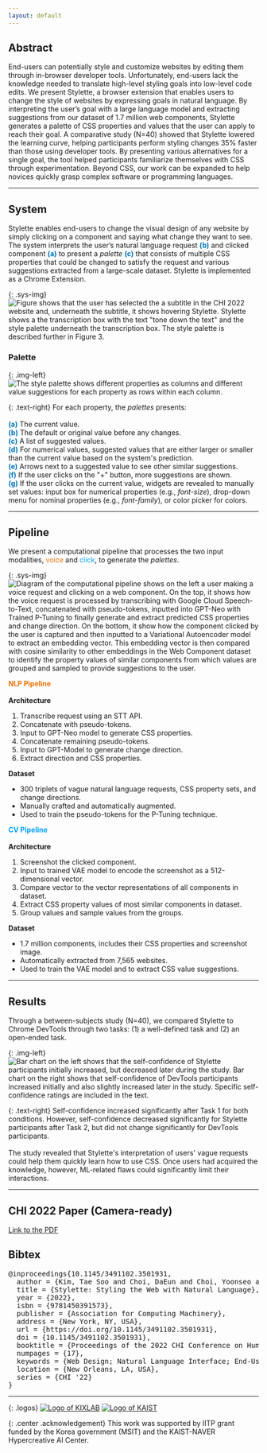 ```yaml
---
layout: default
---
```


## Abstract

End-users can potentially style and customize websites by editing them through in-browser developer tools. Unfortunately, end-users lack the knowledge needed to translate high-level styling goals into low-level code edits. We present <span style="color:{{site.syscolor}}">Stylette</span>, a browser extension that enables users to change the style of websites by expressing goals in natural language. By interpreting the user’s goal with a large language model and extracting suggestions from our dataset of 1.7 million web components, <span style="color:{{site.syscolor}}">Stylette</span> generates a palette of CSS properties and values that the user can apply to reach their goal. A comparative study (N=40) showed that <span style="color:{{site.syscolor}}">Stylette</span> lowered the learning curve, helping participants perform styling changes 35% faster than those using developer tools. By presenting various alternatives for a single goal, the tool helped participants familiarize themselves with CSS through experimentation. Beyond CSS, our work can be expanded to help novices quickly grasp complex software or programming languages.

------

## System

<span style="color:{{site.syscolor}}">Stylette</span> enables end-users to change the visual design of any website by simply clicking on a component and saying what change they want to see. The system interprets the user’s natural language request <span style="color:#0075b9">**(b)**</span> and clicked component <span style="color:#0075b9">**(a)**</span> to present a *palette* <span style="color:#0075b9">**(c)**</span> that consists of multiple CSS properties that could be changed to satisfy the request and various suggestions extracted from a large-scale dataset. <span style="color:{{site.syscolor}}">Stylette</span> is implemented as a Chrome Extension.

{: .sys-img}
![Figure shows that the user has selected the a subtitle in the CHI 2022 website and, underneath the subtitle, it shows hovering Stylette. Stylette shows a the transcription box with the text "tone down the text" and the style palette underneath the transcription box. The style palette is described further in Figure 3.](/assets/img/system.png)

### Palette

{: .img-left}
![The style palette shows different properties as columns and different value suggestions for each property as rows within each column.](/assets/img/palette.png)

{: .text-right}
For each property, the *palettes* presents: <br/><br/>
<span style="color:#0075b9">**(a)**</span> The current value. <br/>
<span style="color:#0075b9">**(b)**</span> The default or original value before any changes. <br/>
<span style="color:#0075b9">**(c)**</span> A list of suggested values. <br/> 
<span style="color:#0075b9">**(d)**</span> For numerical values, suggested values that are either larger or smaller than the current value based on the system's prediction.<br/>
<span style="color:#0075b9">**(e)**</span> Arrows next to a suggested value to see other similar suggestions. <br/>
<span style="color:#0075b9">**(f)**</span> If the user clicks on the "+" button, more suggestions are shown.<br/>
<span style="color:#0075b9">**(g)**</span> If the user clicks on the current value, widgets are revealed to manually set values: input box for numerical properties (e.g., *font-size*), drop-down menu for nominal properties (e.g., *font-family*), or color picker for colors.

------

## Pipeline

We present a computational pipeline that processes the two input modalities, <span style="color:#f17104">voice</span> and <span style="color:#00a1ff">click</span>, to generate the *palettes*.

{: .sys-img}
![Diagram of the computational pipeline shows on the left a user making a voice request and clicking on a web component. On the top, it shows how the voice request is processed by transcribing with Google Cloud Speech-to-Text, concatenated with pseudo-tokens, inputted into GPT-Neo with Trained P-Tuning to finally generate and extract predicted CSS properties and change direction. On the bottom, it show how the component clicked by the user is captured and then inputted to a Variational Autoencoder model to extract an embedding vector. This embedding vector is then compared with cosine similarity to other embeddings in the Web Component dataset to identify the property values of similar components from which values are grouped and sampled to provide suggestions to the user.](/assets/img/pipeline.png)

<div class="md-div text-left" style="vertical-align: top">
  <span style="color:#f17104"><b>NLP Pipeline</b></span><br/><br/>
  <b>Architecture</b><br/>
  <ol>
   <li>Transcribe request using an STT API.</li>
   <li>Concatenate with pseudo-tokens. </li>
   <li>Input to GPT-Neo model to generate CSS properties.</li>
   <li>Concatenate remaining pseudo-tokens. </li>
   <li>Input to GPT-Model to generate change direction.</li>
   <li>Extract direction and CSS properties.</li>
  </ol>
  <b>Dataset</b><br/>
  <ul>
    <li>300 triplets of vague natural language requests, CSS property sets, and change directions.  </li>
    <li>Manually crafted and automatically augmented. </li>
    <li>Used to train the pseudo-tokens for the P-Tuning technique.</li>
  </ul>
</div>

<div class="md-div text-right" style="vertical-align: top">
  <span style="color:#00a1ff"><b>CV Pipeline</b></span><br/><br/>
  <b>Architecture</b><br/>
  <ol>
   <li>Screenshot the clicked component. </li>
   <li>Input to trained VAE model to encode the screenshot as a 512-dimensional vector. </li>
   <li>Compare vector to the vector representations of all components in dataset.</li>
   <li>Extract CSS property values of most similar components in dataset. </li>
   <li>Group values and sample values from the groups.</li>
  </ol>
  <b>Dataset</b><br/>
  <ul>
    <li>1.7 million components, includes their CSS properties and screenshot image. </li>
    <li>Automatically extracted from 7,565 websites. </li>
    <li>Used to train the VAE model and to extract CSS value suggestions.</li>
  </ul>
</div>

------

## Results

Through a between-subjects study (N=40), we compared <span style="color:{{site.syscolor}}">Stylette</span> to Chrome DevTools through two tasks: (1) a well-defined task and (2) an open-ended task.

{: .img-left}
![Bar chart on the left shows that the self-confidence of Stylette participants initially increased, but decreased later during the study. Bar chart on the right shows that self-confidence of DevTools participants increased initially and also slightly increased later in the study. Specific self-confidence ratings are included in the text.](/assets/img/comprehensive.png)

{: .text-right}
Self-confidence increased significantly after Task 1 for both conditions. However, self-confidence decreased significantly for <span style="color:{{site.syscolor}}">Stylette</span> participants after Task 2, but did not change significantly for DevTools participants.<br/><br/>
The study revealed that <span style="color:{{site.syscolor}}">Stylette</span>'s interpretation of users' vague requests could help them quickly learn how to use CSS. Once users had acquired the knowledge, however, ML-related flaws could significantly limit their interactions. 


------

## CHI 2022 Paper (Camera-ready)

[Link to the PDF][1]

## Bibtex
<pre>
@inproceedings{10.1145/3491102.3501931,
  author = {Kim, Tae Soo and Choi, DaEun and Choi, Yoonseo and Kim, Juho},
  title = {Stylette: Styling the Web with Natural Language},
  year = {2022},
  isbn = {9781450391573},
  publisher = {Association for Computing Machinery},
  address = {New York, NY, USA},
  url = {https://doi.org/10.1145/3491102.3501931},
  doi = {10.1145/3491102.3501931},
  booktitle = {Proceedings of the 2022 CHI Conference on Human Factors in Computing Systems},
  numpages = {17},
  keywords = {Web Design; Natural Language Interface; End-User Programming; Machine Learning},
  location = {New Orleans, LA, USA},
  series = {CHI '22}
}
</pre>

------

{: .logos}
[![Logo of KIXLAB](/assets/img/kixlab_logo.png)](https://kixlab.org)
[![Logo of KAIST](/assets/img/kaist_logo.png)](https://kaist.ac.kr)

{: .center .acknowledgement}
This work was supported by IITP grant funded by the Korea government (MSIT) and the KAIST-NAVER Hypercreative AI Center.


[1]:https://kixlab.github.io/website-files/2022/chi2022-stylette-paper.pdf
